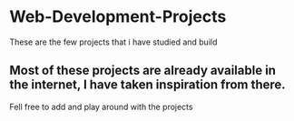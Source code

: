 # Web-Development-Projects
These are the few projects that i have studied and build

## Most of these projects are already available in the internet, I have taken inspiration from there.
Fell free to add and play around with the projects
